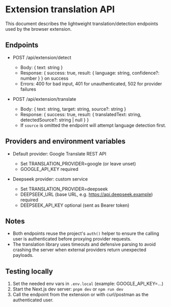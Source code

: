 Extension translation API
=========================

This document describes the lightweight translation/detection endpoints used by the browser extension.

Endpoints
---------
- POST /api/extension/detect
  - Body: { text: string }
  - Response: { success: true, result: { language: string, confidence?: number } } on success
  - Errors: 400 for bad input, 401 for unauthenticated, 502 for provider failures

- POST /api/extension/translate
  - Body: { text: string, target: string, source?: string }
  - Response: { success: true, result: { translatedText: string, detectedSource?: string | null } }
  - If `source` is omitted the endpoint will attempt language detection first.

Providers and environment variables
----------------------------------
- Default provider: Google Translate REST API
  - Set TRANSLATION_PROVIDER=google (or leave unset)
  - GOOGLE_API_KEY required

- Deepseek provider: custom service
  - Set TRANSLATION_PROVIDER=deepseek
  - DEEPSEEK_URL (base URL, e.g. https://api.deepseek.example) required
  - DEEPSEEK_API_KEY optional (sent as Bearer token)

Notes
-----
- Both endpoints reuse the project's `auth()` helper to ensure the calling user is authenticated before proxying provider requests.
- The translation library uses timeouts and defensive parsing to avoid crashing the server when external providers return unexpected payloads.

Testing locally
---------------
1. Set the needed env vars in `.env.local` (example: GOOGLE_API_KEY=...)
2. Start the Next.js dev server: `pnpm dev` or `npm run dev`
3. Call the endpoint from the extension or with curl/postman as the authenticated user.
